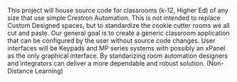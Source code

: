 This project will house source code for classrooms (k-12, Higher Ed) of any size that use simple Crestron Automation. This is not intended to replace Custom Designed spaces, but to standardize the cookie cutter rooms we all cut and paste. Our general goal is to create a generic classroom application that can be configured by the user without source code changes. User interfaces will be Keypads and MP series systems with possibly an xPanel as the only graphical interface. By standarizing room automation designers and integrators can deliver a more dependable and robust solution.
(Non-Distance Learning)